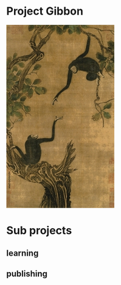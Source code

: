 # Project Gibbon

![](docs/Yi-Yuanji-Two-gibbons-in-an-oak-tree.jpg)

# Sub projects

## learning

## publishing

